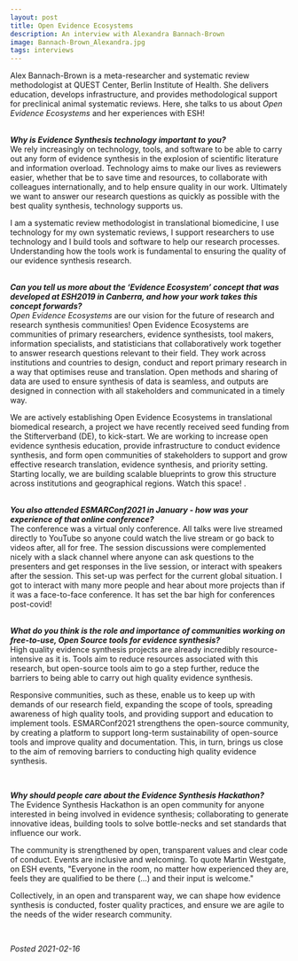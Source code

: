 ```yaml
---
layout: post
title: Open Evidence Ecosystems
description: An interview with Alexandra Bannach-Brown
image: Bannach-Brown_Alexandra.jpg
tags: interviews
---
```

<div class="clearfix">
Alex Bannach-Brown is a meta-researcher and systematic review methodologist at QUEST Center, Berlin Institute of Health. She delivers education, develops infrastructure, and provides methodological support for preclinical animal systematic reviews. Here, she talks to us about <em>Open Evidence Ecosystems</em> and her experiences with ESH!
</div>
<br>

<b><em>Why is Evidence Synthesis technology important to you?</em></b>  
We rely increasingly on technology, tools, and software to be able to carry out any form of evidence synthesis in the explosion of scientific literature and information overload. Technology aims to make our lives as reviewers easier, whether that be to save time and resources, to collaborate with colleagues internationally, and to help ensure quality in our work. Ultimately we want to answer our research questions as quickly as possible with the best quality synthesis, technology supports us.

I am a systematic review methodologist in translational biomedicine, I use technology for my own systematic reviews, I support researchers to use technology and I build tools and software to help our research processes. Understanding how the tools work is fundamental to ensuring the quality of our evidence synthesis research.  
<br>

<b><em>Can you tell us more about the ‘Evidence Ecosystem’ concept that was developed at ESH2019 in Canberra, and how your work takes this concept forwards?</em></b>  
<em>Open Evidence Ecosystems</em> are our vision for the future of research and research synthesis communities! Open Evidence Ecosystems are communities of primary researchers, evidence synthesists, tool makers, information specialists, and statisticians that collaboratively work together to answer research questions relevant to their field. They work across institutions and countries to design, conduct and report primary research in a way that optimises reuse and translation. Open methods and sharing of data are used to ensure synthesis of data is seamless, and outputs are designed in connection with all stakeholders and communicated in a timely way.
 
We are actively establishing Open Evidence Ecosystems in translational biomedical research, a project we have recently received seed funding from the Stifterverband (DE), to kick-start. We are working to increase open evidence synthesis education, provide infrastructure to conduct evidence synthesis, and form open communities of stakeholders to support and grow effective research translation, evidence synthesis, and priority setting. Starting locally, we are building scalable blueprints to grow this structure across institutions and geographical regions. Watch this space!
.  
<br>

<b><em>You also attended ESMARConf2021 in January - how was your experience of that online conference?</em></b>  
The conference was a virtual only conference. All talks were live streamed directly to YouTube so anyone could watch the live stream or go back to videos after, all for free. The session discussions were complemented nicely with a slack channel where anyone can ask questions to the presenters and get responses in the live session, or interact with speakers after the session. This set-up was perfect for the current global situation. I got to interact with many more people and hear about more projects than if it was a face-to-face conference. It has set the bar high for conferences post-covid!  
<br>

<b><em>What do you think is the role and importance of communities working on free-to-use, Open Source tools for evidence synthesis?</em></b>  
High quality evidence synthesis projects are already incredibly resource-intensive as it is. Tools aim to reduce resources associated with this research, but open-source tools aim to go a step further, reduce the barriers to being able to carry out high quality evidence synthesis.
 
Responsive communities, such as these, enable us to keep up with demands of our research field, expanding the scope of tools, spreading awareness of high quality tools, and providing support and education to implement tools. ESMARConf2021 strengthens the open-source community, by creating a platform to support long-term sustainability of open-source tools and improve quality and documentation. This, in turn, brings us close to the aim of removing barriers to conducting high quality evidence synthesis. 

<br>

<b><em>Why should people care about the Evidence Synthesis Hackathon?</em></b>  
The Evidence Synthesis Hackathon is an open community for anyone interested in being involved in evidence synthesis; collaborating to generate innovative ideas, building tools to solve bottle-necks and set standards that influence our work. 
 
The community is strengthened by open, transparent values and clear code of conduct. Events are inclusive and welcoming. To quote Martin Westgate, on ESH events, "Everyone in the room, no matter how experienced they are, feels they are qualified to be there (…) and their input is welcome."
 
Collectively, in an open and transparent way, we can shape how evidence synthesis is conducted, foster quality practices, and ensure we are agile to the needs of the wider research community.

<br>

<em>Posted 2021-02-16</em>